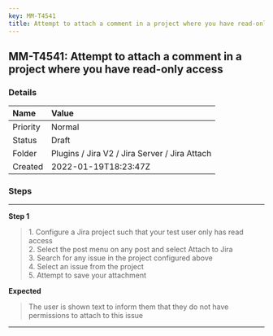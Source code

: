 ```yaml
---
key: MM-T4541
title: Attempt to attach a comment in a project where you have read-only access
---
```


## MM-T4541: Attempt to attach a comment in a project where you have read-only access

### Details

| Name     | Value                                         |
| :------- | :-------------------------------------------- |
| Priority | Normal                                        |
| Status   | Draft                                         |
| Folder   | Plugins / Jira V2 / Jira Server / Jira Attach |
| Created  | 2022-01-19T18:23:47Z                          |

### Steps

<hr/>

**Step 1**

> <article>1. Configure a Jira project such that your test user only has read access<br />2. Select the post menu on any post and select Attach to Jira<br />3. Search for any issue in the project configured above<br />4. Select an issue from the project<br />5. Attempt to save your attachment</article>

**Expected**

> <article>The user is shown text to inform them that they do not have permissions to attach to this issue</article>

<hr/>
